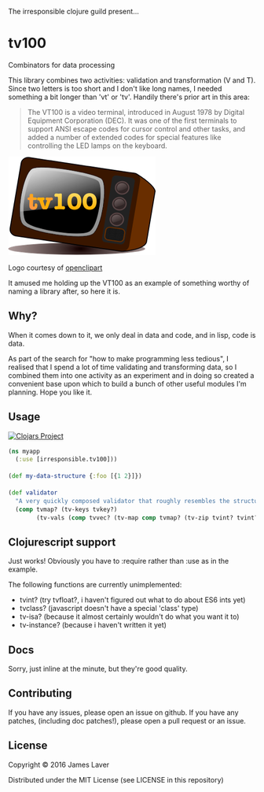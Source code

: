 The irresponsible clojure guild present...

# tv100

Combinators for data processing

This library combines two activities: validation and transformation (V and T).
Since two letters is too short and I don't like long names, I needed something a
bit longer than 'vt' or 'tv'. Handily there's prior art in this area:

> The VT100 is a video terminal, introduced in August 1978 by Digital Equipment
> Corporation (DEC). It was one of the first terminals to support ANSI escape
> codes for cursor control and other tasks, and added a number of extended codes
> for special features like controlling the LED lamps on the keyboard.

![logo](https://github.com/irresponsible/tv100/blob/master/logo.png)

Logo courtesy of [openclipart](https://openclipart.org/detail/21303/old-television)

It amused me holding up the VT100 as an example of something worthy of naming
a library after, so here it is.

## Why?

When it comes down to it, we only deal in data and code, and in lisp, code is data.

As part of the search for "how to make programming less tedious", I realised that I
spend a lot of time validating and transforming data, so I combined them into one
activity as an experiment and in doing so created a convenient base upon which to
build a bunch of other useful modules I'm planning. Hope you like it.

## Usage

[![Clojars Project](http://clojars.org/irresponsible/tv100/latest-version.svg)](http://clojars.org/irresponsible/tv100)

```clojure
(ns myapp
  (:use [irresponsible.tv100]))

(def my-data-structure {:foo [{1 2}]})

(def validator
  "A very quickly composed validator that roughly resembles the structure"
  (comp tvmap? (tv-keys tvkey?)
        (tv-vals (comp tvvec? (tv-map comp tvmap? (tv-zip tvint? tvint?))))))
```

## Clojurescript support

Just works! Obviously you have to :require rather than :use as in the example.

The following functions are currently unimplemented:

* tvint? (try tvfloat?, i haven't figured out what to do about ES6 ints yet)
* tvclass? (javascript doesn't have a special 'class' type)
* tv-isa? (because it almost certainly wouldn't do what you want it to)
* tv-instance? (because i haven't written it yet)

## Docs

Sorry, just inline at the minute, but they're good quality.

## Contributing

If you have any issues, please open an issue on github. If you have any patches,
(including doc patches!), please open a pull request or an issue.

## License

Copyright © 2016 James Laver

Distributed under the MIT License (see LICENSE in this repository)
